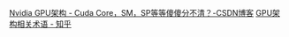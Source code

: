 [Nvidia GPU架构 - Cuda Core，SM，SP等等傻傻分不清？-CSDN博客](https://blog.csdn.net/asasasaababab/article/details/80447254)
[GPU架构相关术语 - 知乎](https://zhuanlan.zhihu.com/p/423129242)